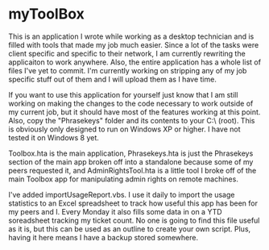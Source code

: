 myToolBox
=========

This is an application I wrote while working as a desktop technician and is filled with tools that made my job much easier. Since a lot of the tasks were client specific and specific to their network, I am currently rewriting the applicaiton to work anywhere. Also, the entire application has a whole list of files I've yet to commit. I'm currently working on stripping any of my job specific stuff out of them and I will upload them as I have time.

If you want to use this application for yourself just know that I am still working on making the changes to the code necessary to work outside of my current job, but it should have most of the features working at this point. Also, copy the "Phrasekeys" folder and its contents to your C:\ (root). This is obviously only designed to run on Windows XP or higher. I have not tested it on Windows 8 yet.

Toolbox.hta is the main application, Phrasekeys.hta is just the Phrasekeys section of the main app broken off into a standalone because some of my peers requested it, and AdminRightsTool.hta is a little tool I broke off of the main Toolbox app for manipulating admin rights on remote machines.

I've added importUsageReport.vbs. I use it daily to import the usage statistics to an Excel spreadsheet to track how useful this app has been for my peers and I. Every Monday it also fills some data in on a YTD soreadsheet tracking my ticket count. No one is going to find this file useful as it is, but this can be used as an outline to create your own script. Plus, having it here means I have a backup stored somewhere.
